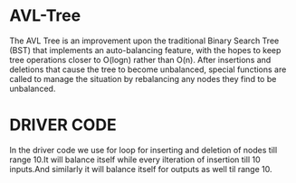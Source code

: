 # AVL-Tree
The AVL Tree is an improvement upon the traditional Binary Search Tree (BST) that implements an auto-balancing feature, with the hopes to keep tree operations closer to O(logn) rather than O(n). After insertions and deletions that cause the tree to become unbalanced, special functions are called to manage the situation by rebalancing any nodes they find to be unbalanced.

# DRIVER CODE
In the driver code we use for loop for inserting and deletion of nodes till range 10.It will balance itself while every ilteration of insertion till 10 inputs.And similarly it will balance itself for outputs as well til range 10.

